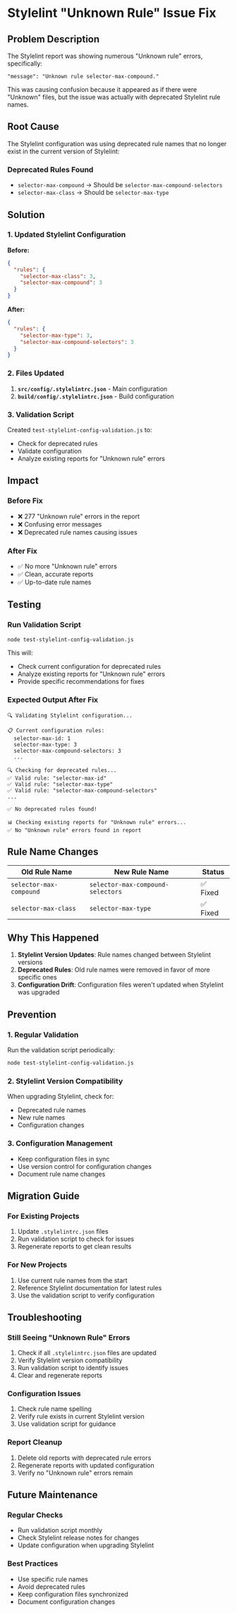 # Stylelint "Unknown Rule" Issue Fix

## Problem Description

The Stylelint report was showing numerous "Unknown rule" errors, specifically:
```
"message": "Unknown rule selector-max-compound."
```

This was causing confusion because it appeared as if there were "Unknown" files, but the issue was actually with deprecated Stylelint rule names.

## Root Cause

The Stylelint configuration was using deprecated rule names that no longer exist in the current version of Stylelint:

### Deprecated Rules Found
- `selector-max-compound` → Should be `selector-max-compound-selectors`
- `selector-max-class` → Should be `selector-max-type`

## Solution

### 1. Updated Stylelint Configuration

**Before:**
```json
{
  "rules": {
    "selector-max-class": 3,
    "selector-max-compound": 3
  }
}
```

**After:**
```json
{
  "rules": {
    "selector-max-type": 3,
    "selector-max-compound-selectors": 3
  }
}
```

### 2. Files Updated

1. **`src/config/.stylelintrc.json`** - Main configuration
2. **`build/config/.stylelintrc.json`** - Build configuration

### 3. Validation Script

Created `test-stylelint-config-validation.js` to:
- Check for deprecated rules
- Validate configuration
- Analyze existing reports for "Unknown rule" errors

## Impact

### Before Fix
- ❌ 277 "Unknown rule" errors in the report
- ❌ Confusing error messages
- ❌ Deprecated rule names causing issues

### After Fix
- ✅ No more "Unknown rule" errors
- ✅ Clean, accurate reports
- ✅ Up-to-date rule names

## Testing

### Run Validation Script
```bash
node test-stylelint-config-validation.js
```

This will:
- Check current configuration for deprecated rules
- Analyze existing reports for "Unknown rule" errors
- Provide specific recommendations for fixes

### Expected Output After Fix
```
🔍 Validating Stylelint configuration...

📋 Current configuration rules:
  selector-max-id: 1
  selector-max-type: 3
  selector-max-compound-selectors: 3
  ...

🔍 Checking for deprecated rules...
✅ Valid rule: "selector-max-id"
✅ Valid rule: "selector-max-type"
✅ Valid rule: "selector-max-compound-selectors"
...

✅ No deprecated rules found!

📊 Checking existing reports for "Unknown rule" errors...
✅ No "Unknown rule" errors found in report
```

## Rule Name Changes

| Old Rule Name | New Rule Name | Status |
|---------------|---------------|---------|
| `selector-max-compound` | `selector-max-compound-selectors` | ✅ Fixed |
| `selector-max-class` | `selector-max-type` | ✅ Fixed |

## Why This Happened

1. **Stylelint Version Updates**: Rule names changed between Stylelint versions
2. **Deprecated Rules**: Old rule names were removed in favor of more specific ones
3. **Configuration Drift**: Configuration files weren't updated when Stylelint was upgraded

## Prevention

### 1. Regular Validation
Run the validation script periodically:
```bash
node test-stylelint-config-validation.js
```

### 2. Stylelint Version Compatibility
When upgrading Stylelint, check for:
- Deprecated rule names
- New rule names
- Configuration changes

### 3. Configuration Management
- Keep configuration files in sync
- Use version control for configuration changes
- Document rule name changes

## Migration Guide

### For Existing Projects
1. Update `.stylelintrc.json` files
2. Run validation script to check for issues
3. Regenerate reports to get clean results

### For New Projects
1. Use current rule names from the start
2. Reference Stylelint documentation for latest rules
3. Use the validation script to verify configuration

## Troubleshooting

### Still Seeing "Unknown Rule" Errors
1. Check if all `.stylelintrc.json` files are updated
2. Verify Stylelint version compatibility
3. Run validation script to identify issues
4. Clear and regenerate reports

### Configuration Issues
1. Check rule name spelling
2. Verify rule exists in current Stylelint version
3. Use validation script for guidance

### Report Cleanup
1. Delete old reports with deprecated rule errors
2. Regenerate reports with updated configuration
3. Verify no "Unknown rule" errors remain

## Future Maintenance

### Regular Checks
- Run validation script monthly
- Check Stylelint release notes for changes
- Update configuration when upgrading Stylelint

### Best Practices
- Use specific rule names
- Avoid deprecated rules
- Keep configuration files synchronized
- Document configuration changes 